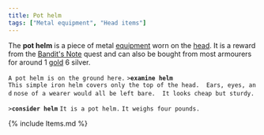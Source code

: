 ```yaml
---
title: Pot helm
tags: ["Metal equipment", "Head items"]
---
```

The **pot helm** is a piece of metal [equipment](equipment "wikilink")
worn on the [head](head "wikilink"). It is a reward from the [Bandit's
Note](Quest#Bandit.27s_Note "wikilink") quest and can also be bought
from most armourers for around 1 [gold](gold "wikilink") 6 silver.

`A pot helm is on the ground here.`
`>`**`examine helm`**
`This simple iron helm covers only the top of the head.  Ears, eyes, and`
`nose of a wearer would all be left bare.  It looks cheap but sturdy.`

`>`**`consider helm`**
`It is a pot helm.`
`It weighs four pounds.`

{% include Items.md %}
